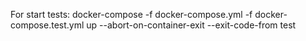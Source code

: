 For start tests:
docker-compose -f docker-compose.yml -f docker-compose.test.yml up --abort-on-container-exit --exit-code-from test
